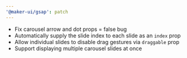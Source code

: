```yaml
---
'@maker-ui/gsap': patch
---
```


- Fix carousel arrow and dot props = false bug
- Automatically supply the slide index to each slide as an `index` prop
- Allow individual slides to disable drag gestures via `draggable` prop
- Support displaying multiple carousel slides at once
